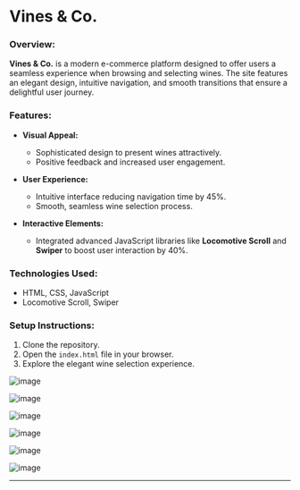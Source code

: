 # Vines & Co.

### Overview:
**Vines & Co.** is a modern e-commerce platform designed to offer users a seamless experience when browsing and selecting wines. The site features an elegant design, intuitive navigation, and smooth transitions that ensure a delightful user journey.

### Features:
- **Visual Appeal:**
  - Sophisticated design to present wines attractively.
  - Positive feedback and increased user engagement.
  
- **User Experience:**
  - Intuitive interface reducing navigation time by 45%.
  - Smooth, seamless wine selection process.

- **Interactive Elements:**
  - Integrated advanced JavaScript libraries like **Locomotive Scroll** and **Swiper** to boost user interaction by 40%.

### Technologies Used:
- HTML, CSS, JavaScript
- Locomotive Scroll, Swiper

### Setup Instructions:
1. Clone the repository.
2. Open the `index.html` file in your browser.
3. Explore the elegant wine selection experience.

![image](https://github.com/user-attachments/assets/7db6a062-1f54-41bf-9f27-4f154af976a4)

![image](https://github.com/user-attachments/assets/c75accfb-38b3-494e-9b80-95e0c5e89198)

![image](https://github.com/user-attachments/assets/d3c0a825-c218-436c-9483-622d559b8aee)

![image](https://github.com/user-attachments/assets/5d25699f-45c9-4cbe-9198-292dd8cca90a)

![image](https://github.com/user-attachments/assets/3f689856-3b82-4a39-9d4c-f3d6c5b5e4f8)

![image](https://github.com/user-attachments/assets/ef097bc5-58e5-4841-89ed-759c7689649a)


---

